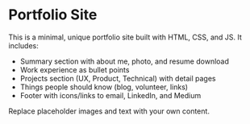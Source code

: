 # Portfolio Site

This is a minimal, unique portfolio site built with HTML, CSS, and JS. It includes:

- Summary section with about me, photo, and resume download
- Work experience as bullet points
- Projects section (UX, Product, Technical) with detail pages
- Things people should know (blog, volunteer, links)
- Footer with icons/links to email, LinkedIn, and Medium

Replace placeholder images and text with your own content.
